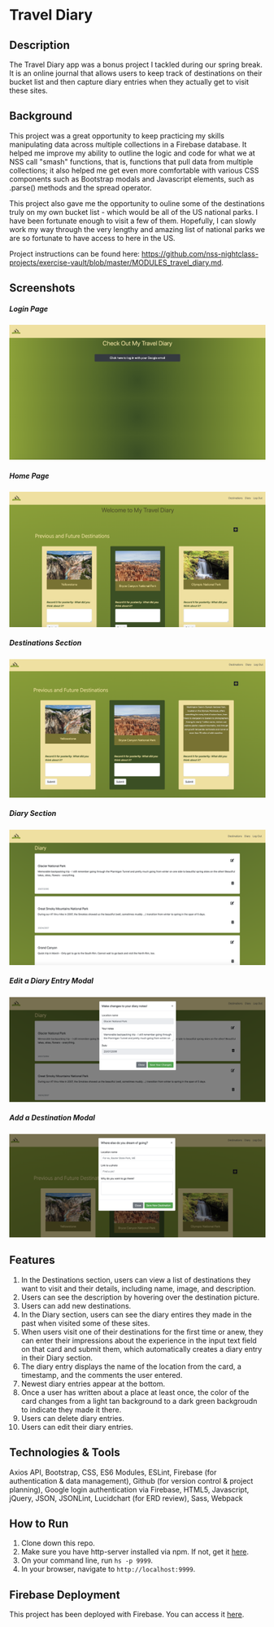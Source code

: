 # Travel Diary

## Description
The Travel Diary app was a bonus project I tackled during our spring break. It is an online journal that allows users to keep track of destinations on their bucket list and then capture diary entries when they actually get to visit these sites. 

## Background
This project was a great opportunity to keep practicing my skills manipulating data across multiple collections in a Firebase database. It helped me improve my ability to outline the logic and code for what we at NSS call "smash" functions, that is, functions that pull data from multiple collections; it also helped me get even more comfortable with various CSS components such as Bootstrap modals and Javascript elements, such as .parse() methods and the spread operator. 

This project also gave me the opportunity to ouline some of the destinations truly on my own bucket list - which would be all of the US national parks. I have been fortunate enough to visit a few of them. Hopefully, I can slowly work my way through the very lengthy and amazing list of national parks we are so fortunate to have access to here in the US.

Project instructions can be found here: https://github.com/nss-nightclass-projects/exercise-vault/blob/master/MODULES_travel_diary.md.

## Screenshots
##### Login Page
![Login Page](./images-travel-diary/login_page.png)

##### Home Page
![Home Page](./images-travel-diary/home_page.png)

##### Destinations Section
![Destinations](./images-travel-diary/destinations.png)

##### Diary Section
![Diary](./images-travel-diary/diary.png)

##### Edit a Diary Entry Modal
![Edit Diary Entry](./images-travel-diary/edit_diary.png)

##### Add a Destination Modal
![Add Destination](./images-travel-diary/add_destination.png)

## Features
1. In the Destinations section, users can view a list of destinations they want to visit and their details, including name, image, and description. 
1. Users can see the description by hovering over the destination picture. 
1. Users can add new destinations. 
1. In the Diary section, users can see the diary entires they made in the past when visited some of these sites.
1. When users visit one of their destinations for the first time or anew, they can enter their impressions about the experience in the input text field on that card and submit them, which automatically creates a diary entry in their Diary section. 
1. The diary entry displays the name of the location from the card, a timestamp, and the comments the user entered.
1. Newest diary entries appear at the bottom. 
1. Once a user has written about a place at least once, the color of the card changes from a light tan background to a dark green backgroudn to indicate they made it there.
1. Users can delete diary entries.
1. Users can edit their diary entries.

## Technologies & Tools
Axios API, Bootstrap, CSS, ES6 Modules, ESLint, Firebase (for authentication & data management), Github (for version control & project planning), Google login authentication via Firebase, HTML5, Javascript, jQuery, JSON, JSONLint, Lucidchart (for ERD review), Sass, Webpack

## How to Run
1. Clone down this repo.
1. Make sure you have http-server installed via npm. If not, get it [here](https://www.npmjs.com/package/http-server).
1. On your command line, run `hs -p 9999`.
1. In your browser, navigate to `http://localhost:9999`.

## Firebase Deployment
This project has been deployed with Firebase. 
You can access it [here](https://traveldiary-78295.web.app/#). 
